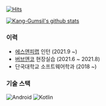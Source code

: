 <!-- ![header](https://capsule-render.vercel.app/api?type=rect&color=timeGradient&height=156&section=header&text=Kang%20Gumsil&fontSize=84&animation=blink&fontAlignY=28&fontAlign=81) -->

[![Hits](https://hits.seeyoufarm.com/api/count/incr/badge.svg?url=https%3A%2F%2Fgithub.com%2FKang-Gumsil&count_bg=%2379C83D&title_bg=%23555555&icon=&icon_color=%23E7E7E7&title=hits&edge_flat=false)](https://hits.seeyoufarm.com)

[![Kang-Gumsil's github stats](https://github-readme-stats.vercel.app/api?username=Kang-Gumsil)](https://github.com/junilhwang)
  
### 이력
* [에스앤피랩](https://www.snplab.io/) 인턴 (2021.9 ~)
* [버브앤코](https://www.notion.so/BUV-CO-eef9d493d522421090fe8a575a8f1f97) 현장실습 (2021.6 ~ 2021.8)
* 단국대학교 소프트웨어학과 (2018 ~)
  
### 기술 스택
![Android](https://img.shields.io/badge/Android-43853d) ![Kotlin](https://img.shields.io/badge/Kotlin-eb8023)

